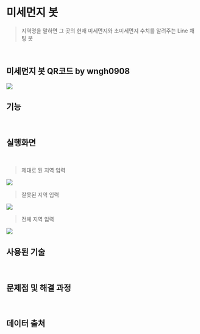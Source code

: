 # 미세먼지 봇 
> 지역명을 말하면 그 곳의 현재 미세먼지와 초미세먼지 수치를 알려주는 Line 채팅 봇

&nbsp;
## 미세먼지 봇 QR코드 by wngh0908
![](https://user-images.githubusercontent.com/38426656/49324322-92a08080-f56e-11e8-872d-3d7449800dcb.PNG)

## 기능
&nbsp;

## 실행화면 

&nbsp;
> 제대로 된 지역 입력

![](https://user-images.githubusercontent.com/38426656/49324262-bdd6a000-f56d-11e8-9fdc-e6babb06af08.PNG)


> 잘못된 지역 입력 

![](https://user-images.githubusercontent.com/38426656/49324263-c16a2700-f56d-11e8-9e77-983fb61bc4e8.PNG)


> 전체 지역 입력

![](https://user-images.githubusercontent.com/38426656/49324264-c7600800-f56d-11e8-8432-28cc080825ca.PNG)

## 사용된 기술
&nbsp;
## 문제점 및 해결 과정

&nbsp;
## 데이터 출처
&nbsp;





